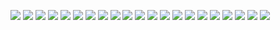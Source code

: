 ﻿![](./images/5.3.BJT放大电路的小信号模型分析法-图片-1.jpg)
![](./images/5.3.BJT放大电路的小信号模型分析法-图片-2.jpg)
![](./images/5.3.BJT放大电路的小信号模型分析法-图片-3.jpg)
![](./images/5.3.BJT放大电路的小信号模型分析法-图片-4.jpg)
![](./images/5.3.BJT放大电路的小信号模型分析法-图片-5.jpg)
![](./images/5.3.BJT放大电路的小信号模型分析法-图片-6.jpg)
![](./images/5.3.BJT放大电路的小信号模型分析法-图片-7.jpg)
![](./images/5.3.BJT放大电路的小信号模型分析法-图片-8.jpg)
![](./images/5.3.BJT放大电路的小信号模型分析法-图片-9.jpg)
![](./images/5.3.BJT放大电路的小信号模型分析法-图片-10.jpg)
![](./images/5.3.BJT放大电路的小信号模型分析法-图片-11.jpg)
![](./images/5.3.BJT放大电路的小信号模型分析法-图片-12.jpg)
![](./images/5.3.BJT放大电路的小信号模型分析法-图片-13.jpg)
![](./images/5.3.BJT放大电路的小信号模型分析法-图片-14.jpg)
![](./images/5.3.BJT放大电路的小信号模型分析法-图片-15.jpg)
![](./images/5.3.BJT放大电路的小信号模型分析法-图片-16.jpg)
![](./images/5.3.BJT放大电路的小信号模型分析法-图片-17.jpg)
![](./images/5.3.BJT放大电路的小信号模型分析法-图片-18.jpg)
![](./images/5.3.BJT放大电路的小信号模型分析法-图片-19.jpg)
![](./images/5.3.BJT放大电路的小信号模型分析法-图片-20.jpg)
![](./images/5.3.BJT放大电路的小信号模型分析法-图片-21.jpg)
